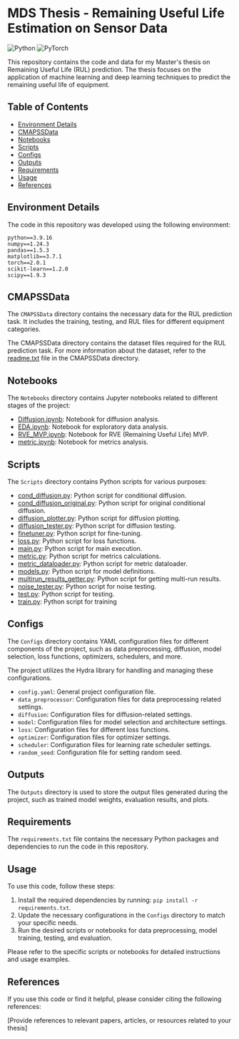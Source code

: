 # MDS Thesis - Remaining Useful Life Estimation on Sensor Data

<img alt="Python" src="https://img.shields.io/badge/python-%2314354C.svg?style=for-the-badge&logo=python&logoColor=white"/> <img alt="PyTorch" src="https://img.shields.io/badge/PyTorch-%23EE4C2C.svg?style=for-the-badge&logo=PyTorch&logoColor=white" />

This repository contains the code and data for my Master's thesis on Remaining Useful Life (RUL) prediction. The thesis focuses on the application of machine learning and deep learning techniques to predict the remaining useful life of equipment.


## Table of Contents

- [Environment Details](#Environment-Details)
- [CMAPSSData](#cmapssdata)
- [Notebooks](#notebooks)
- [Scripts](#scripts)
- [Configs](#configs)
- [Outputs](#outputs)
- [Requirements](#requirements)
- [Usage](#usage)
- [References](#references)


## Environment Details
The code in this repository was developed using the following environment:
```
python==3.9.16
numpy==1.24.3
pandas==1.5.3
matplotlib==3.7.1
torch==2.0.1
scikit-learn==1.2.0
scipy==1.9.3
```

## CMAPSSData

The `CMAPSSData` directory contains the necessary data for the RUL prediction task. It includes the training, testing, and RUL files for different equipment categories.

The CMAPSSData directory contains the dataset files required for the RUL prediction task. 
For more information about the dataset, refer to the [readme.txt](CMAPSSData/readme.txt) file in the CMAPSSData directory.


## Notebooks

The `Notebooks` directory contains Jupyter notebooks related to different stages of the project:


- [Diffusion.ipynb](Diffusion.ipynb): Notebook for diffusion analysis.
- [EDA.ipynb](EDA.ipynb): Notebook for exploratory data analysis.
- [RVE_MVP.ipynb](RVE_MVP.ipynb): Notebook for RVE (Remaining Useful Life) MVP.
- [metric.ipynb](metric.ipynb): Notebook for metrics analysis.


## Scripts

The `Scripts` directory contains Python scripts for various purposes:



- [cond_diffusion.py](cond_diffusion.py): Python script for conditional diffusion.
- [cond_diffusion_original.py](cond_diffusion_original.py): Python script for original conditional diffusion.
- [diffusion_plotter.py](diffusion_plotter.py): Python script for diffusion plotting.
- [diffusion_tester.py](diffusion_tester.py): Python script for diffusion testing.
- [finetuner.py](finetuner.py): Python script for fine-tuning.
- [loss.py](loss.py): Python script for loss functions.
- [main.py](main.py): Python script for main execution.
- [metric.py](metric.py): Python script for metrics calculations.
- [metric_dataloader.py](metric_dataloader.py): Python script for metric dataloader.
- [models.py](models.py): Python script for model definitions.
- [multirun_results_getter.py](multirun_results_getter.py): Python script for getting multi-run results.
- [noise_tester.py](noise_tester.py): Python script for noise testing.
- [test.py](test.py): Python script for testing.
- [train.py](train.py): Python script for training

## Configs

The `Configs` directory contains YAML configuration files for different components of the project, such as data preprocessing, diffusion, model selection, loss functions, optimizers, schedulers, and more.

The project utilizes the Hydra library for handling and managing these configurations.

- `config.yaml`: General project configuration file.
- `data_preprocessor`: Configuration files for data preprocessing related settings.
- `diffusion`: Configuration files for diffusion-related settings.
- `model`: Configuration files for model selection and architecture settings.
- `loss`: Configuration files for different loss functions.
- `optimizer`: Configuration files for optimizer settings.
- `scheduler`: Configuration files for learning rate scheduler settings.
- `random_seed`: Configuration file for setting random seed.

## Outputs

The `Outputs` directory is used to store the output files generated during the project, such as trained model weights, evaluation results, and plots.

## Requirements

The `requirements.txt` file contains the necessary Python packages and dependencies to run the code in this repository.

## Usage

To use this code, follow these steps:

1. Install the required dependencies by running: `pip install -r requirements.txt`.
2. Update the necessary configurations in the `Configs` directory to match your specific needs.
3. Run the desired scripts or notebooks for data preprocessing, model training, testing, and evaluation.

Please refer to the specific scripts or notebooks for detailed instructions and usage examples.

## References

If you use this code or find it helpful, please consider citing the following references:

[Provide references to relevant papers, articles, or resources related to your thesis]

